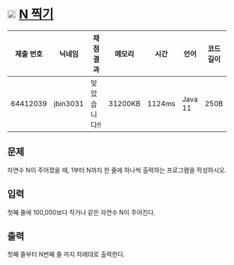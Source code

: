 # <img width="20px"  src="https://d2gd6pc034wcta.cloudfront.net/tier/1.svg" class="solvedac-tier"> [N 찍기](https://www.acmicpc.net/problem/2741) 

| 제출 번호 | 닉네임 | 채점 결과 | 메모리 | 시간 | 언어 | 코드 길이 |
|---|---|---|---|---|---|---|
|64412039|jbin3031|맞았습니다!! |31200KB|1124ms|Java 11|250B|

## 문제
<p>자연수 N이 주어졌을 때, 1부터 N까지 한 줄에 하나씩 출력하는 프로그램을 작성하시오.</p>

## 입력
<p>첫째 줄에 100,000보다 작거나 같은 자연수 N이 주어진다.</p>

## 출력
<p>첫째 줄부터 N번째 줄 까지 차례대로 출력한다.</p>

